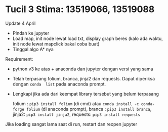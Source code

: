 # Tucil 3 Stima: 13519066, 13519088
Update 4 April
- Pindah ke jupyter
- Load map, init node lewat load txt, display graph beres (kalo ada waktu, init node lewat mapclick bakal coba buat)
- Tinggal algo A* nya

Requirement:
- python v3 ke atas + anaconda dan jupyter dengan versi yang sama
- Telah terpasang folium, branca, jinja2 dan requests. Dapat diperiksa dengan `conda  list` pada anaconda prompt.
- Lengkapi jika ada dari keempat library tersebut yang belum terpasang

  folium : `pip3 install folium` (di cmd) atau `conda install -c conda-forge folium` (di anaconda prompt), 
  branca : `pip3 install branca`, 
  jinja2: `pip3 install jinja2`, 
  requests: `pip3 install requests`

Jika loading sangat lama saat di run, restart dan reopen jupyter
